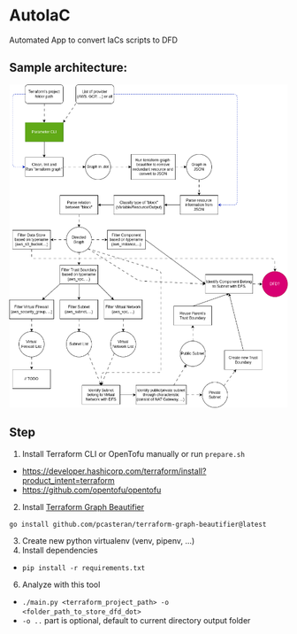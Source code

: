 # AutoIaC
Automated App to convert IaCs scripts to DFD

## Sample architecture:
![](./architecture/main.png)

## Step
1. Install Terraform CLI or OpenTofu manually or run `prepare.sh`
- https://developer.hashicorp.com/terraform/install?product_intent=terraform
- https://github.com/opentofu/opentofu
2. Install [Terraform Graph Beautifier](https://github.com/pcasteran/terraform-graph-beautifier)

```
go install github.com/pcasteran/terraform-graph-beautifier@latest
```

3. Create new python virtualenv (venv, pipenv, ...)
4. Install dependencies
- `pip install -r requirements.txt`
6. Analyze with this tool
- `./main.py <terraform_project_path> -o <folder_path_to_store_dfd_dot> `
- `-o ..` part is optional, default to current directory output folder
